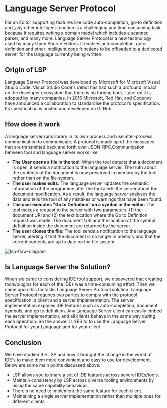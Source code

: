 
# Language Server Protocol  

For an Editor supporting features like code auto-completion, go-to definition and ,any other intelligent function is a challenging and time consuming task, because it requires writing a domain model which includes a scanner, parser, and many more. Language Server Protocol is a new technology used by many Open Source Editors. It enables autocompletion, goto-definition and other intelligent code functions to be offloaded to a dedicated server for the language currently being written.

## Origin of LSP

Language Server Protocol was developed by Microsoft for Microsoft Visual Studio Code. Visual Studio Code's debut has had such a profound impact on the developer ecosystem that there is no turning back. Later on it is adopted by many companies, In 2016 Microsoft, Red Hat, and Codenvy have announced a collaboration to standardise the protocol's specification. Its specification is hosted and developed on GitHub.

## How does it work

A language server runs library in its own process and use inter-process communication to communicate, A protocol is made up of the messages that are transmitted back and forth over JSON-RPC.Communication between tool and language server works like,

- **The User opens a file in the tool**: When the tool detects that a document is open, it sends a notification to the language server. The truth about the contents of the document is now preserved in memory by the tool rather than on the file system.
- **The user makes edits**: The language server updates the semantic information of the programme after the tool alerts the server about the document modification. As a result, the language server analyses the data and tells the tool of any mistakes or warnings that have been found.
- **The user executes "Go to Definition" on a symbol in the editor**: The tool makes a request to the server with two parameters: (1) the document URI and (2) the text location where the Go to Definition request was made. The document URI and the location of the symbol definition inside the document are returned by the server.
- **The user closes the file**: The tool sends a notification to the language server, alerting it that the document is no longer in memory and that the current contents are up to date on the file system.

![lsp-flow-diagram](https://user-images.githubusercontent.com/54666019/135633569-85c788f3-e944-4869-9841-38d3c035e2ac.png)

## Is Language Server the Solution?

When we came to considering IDE tool support, we discovered that creating tools/plugins for each of the IDEs was a time-consuming effort. Then we came upon this fantastic Language Server Protocol solution. Language Server Protocol requires two parties to comply with the protocol specification: a client and a server implementation. The server implementation exposes IDE features such as auto-completion, document symbols, and go to definition. Any Language Server client can easily embed the server implementation, and all clients behave in the same way during each operation. So the answer is YES to to use the Language Server Protocol for your Language and for your client.

## Conclusion 

We have studied the LSP and how it brought the change in the world of IDE's to make them more convenient and easy to use for development, Below are some main points discussed above:
- LSP allows you to share a set of IDE features across several IDEs/tools.
- Maintain consistency by LSP across diverse tooling environments by using the same capability behaviour.
- There's no need to implement the same feature for each client.
- Maintaining a single server implementation rather than multiple ones for different clients.

